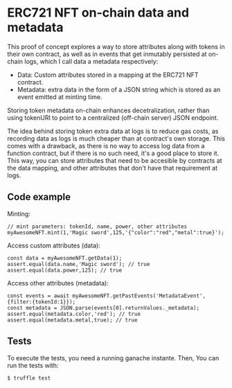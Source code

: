 # ERC721 NFT on-chain data and metadata

This proof of concept explores a way to store attributes along with tokens in their own contract, as well as in events that get inmutably persisted at on-chain logs, which I call data a metadata respectively:

* Data: Custom attributes stored in a mapping at the ERC721 NFT contract.
* Metadata: extra data in the form of a JSON string which is stored as an event emitted at minting time.

Storing token metadata on-chain enhances decetralization, rather than using tokenURI to point to a centralized (off-chain server) JSON endpoint.

The idea behind storing token extra data at logs is to reduce gas costs, as recording data as logs is much cheaper than at contract's own storage. This comes with a drawback, as there is no way to access log data from a function contract, but if there is no such need, it's a good place to store it. This way, you can store attributes that need to be accesible by contracts at the data mapping, and other attributes that don't have that requirement at logs.

## Code example

Minting:
```
// mint parameters: tokenId, name, power, other attributes
myAwesomeNFT.mint(1,'Magic sword',125,'{"color":"red","metal":true}');
```
Access custom attributes (data):
```
const data = myAwesomeNFT.getData(1);
assert.equal(data.name,'Magic sword'); // true
assert.equal(data.power,125); // true
```
Access other attributes (metadata):
```
const events = await myAwesomeNFT.getPastEvents('MetadataEvent',{filter:{tokenId:1}});
const metadata = JSON.parse(events[0].returnValues._metadata);
assert.equal(metadata.color,'red'); // true
assert.equal(metadata.metal,true); // true
```

## Tests

To execute the tests, you need a running ganache instante. Then, You can run the tests with:

```
$ truffle test
```




